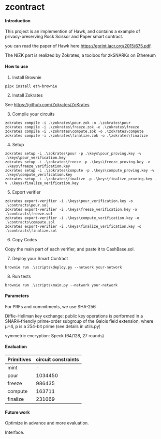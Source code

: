 # zcontract

#### Introduction
This project is an implemention of Hawk, and contains a example of privacy-preserving Rock Scissor and Paper smart contract.

you can read the paper of Hawk here https://eprint.iacr.org/2015/675.pdf. 

The NIZK part is realized by Zokrates, a toolbox for zkSNARKs on Ethereum 

#### How to use
1. Install Brownie

```
pipx install eth-brownie
```

2. Install Zokrates

See https://github.com/Zokrates/ZoKrates

3. Compile your circuits
```
zokrates compile -i .\zokrates\pour.zok -o .\zokrates\pour
zokrates compile -i .\zokrates\freeze.zok -o .\zokrates\freeze
zokrates compile -i .\zokrates\compute.zok -o .\zokrates\compute
zokrates compile -i .\zokrates\finalize.zok -o .\zokrates\finalize
```

4. Setup
```
zokrates setup -i .\zokrates\pour -p .\keys\pour_proving.key -v  .\keys\pour_verification.key
zokrates setup -i .\zokrates\freeze -p .\keys\freeze_proving.key -v .\keys\freeze_verification.key
zokrates setup -i .\zokrates\compute -p .\keys\compute_proving.key -v .\keys\compute_verification.key
zokrates setup -i .\zokrates\finalize -p .\keys\finalize_proving.key -v .\keys\finalize_verification.key
```

5. Export verifier
```
zokrates export-verifier -i .\keys\pour_verification.key -o .\contracts\pour.sol
zokrates export-verifier -i .\keys\freeze_verification.key -o .\contracts\freeze.sol
zokrates export-verifier -i .\keys\compute_verification.key -o .\contracts\compute.sol
zokrates export-verifier -i .\keys\finalize_verification.key -o .\contracts\finalize.sol
```

6. Copy Codes

Copy the main part of each verifier, and paste it to CashBase.sol.

7. Deploy your Smart Contract

```
brownie run .\scripts\deploy.py --network your-network
```
8. Run tests
```
brownie run .\scripts\main.py --network your-network
```
#### Parameters

For PRFs and commitments, we use SHA-256

Diffie-Hellman key exchange: public key operations is performed in a SNARK-friendly prime-order subgroup of the Galois field extension, where µ=4, p is a 254-bit prime (see details in utils.py)

symmetric encryption: Speck (64/128, 27 rounds)

#### Evaluation

|  Primitives  | circuit constraints |
|  ----  | ----  |
| mint | - |
| pour | 1034450 |
| freeze | 986435 |
| compute | 163711 |
| finalize | 231069 |

#### Future work

Optimize in advance and more evaluation.

Interface.
